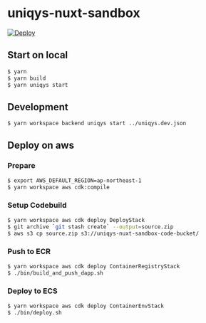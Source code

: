 # uniqys-nuxt-sandbox
[![Deploy](https://www.herokucdn.com/deploy/button.svg)](https://heroku.com/deploy)


## Start on local
```bash
$ yarn
$ yarn build
$ yarn uniqys start
```

## Development
```bash
$ yarn workspace backend uniqys start ../uniqys.dev.json
```

## Deploy on aws

### Prepare
```bash
$ export AWS_DEFAULT_REGION=ap-northeast-1
$ yarn workspace aws cdk:compile
```

### Setup Codebuild
```bash
$ yarn workspace aws cdk deploy DeployStack
$ git archive `git stash create` --output=source.zip
$ aws s3 cp source.zip s3://uniqys-nuxt-sandbox-code-bucket/
```

### Push to ECR
```bash
$ yarn workspace aws cdk deploy ContainerRegistryStack
$ ./bin/build_and_push_dapp.sh
```


### Deploy to ECS
```bash
$ yarn workspace aws cdk deploy ContainerEnvStack
$ ./bin/deploy.sh
```

